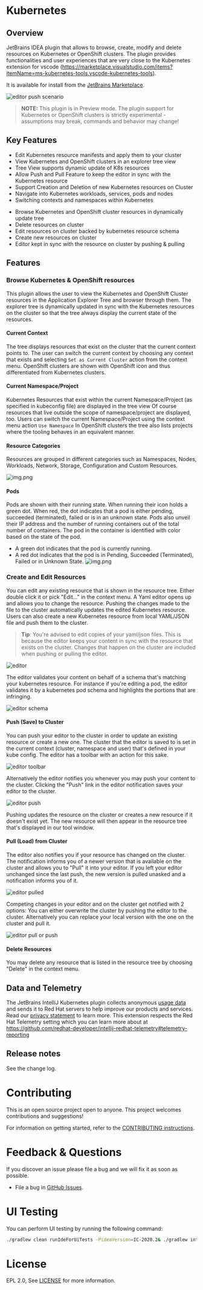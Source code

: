 # Kubernetes

## Overview

JetBrains IDEA plugin that allows to browse, create, modify and delete resources on Kubernetes or OpenShift clusters.
The plugin provides functionalities and user experiences that are very close to the Kubernetes extension for vscode (https://marketplace.visualstudio.com/items?itemName=ms-kubernetes-tools.vscode-kubernetes-tools).

It is available for install from the [JetBrains Marketplace](https://plugins.jetbrains.com/plugin/15921-kubernetes-by-red-hat).

![editor push scenario](images/editor-push.gif)

> **NOTE:** This plugin is in Preview mode. The plugin support for Kubernetes or OpenShift clusters is strictly experimental - assumptions may break, commands and behavior may change!

## Key Features
 - Edit Kubernetes resource manifests and apply them to your cluster
 - View Kubernetes and OpenShift clusters in an explorer tree view
 - Tree View supports dynamic update of K8s resources
 - Allow Push and Pull Feature to keep the editor in sync with the Kubernetes resource
 - Support Creation and Deletion of new Kubernetes resources on Cluster
 - Navigate into Kubernetes workloads, services, pods and nodes
 - Switching contexts and namespaces within Kubernetes
* Browse Kubernetes and OpenShift cluster resources in dynamically update tree
* Delete resources on cluster
* Edit resources on cluster backed by kubernetes resource schema
* Create new resources on cluster
* Editor kept in sync with the resource on cluster by pushing & pulling

## Features

### Browse Kubernetes & OpenShift resources
This plugin allows the user to view the Kubernetes and OpenShift Cluster resources in the Application Explorer Tree and browser through them.
The explorer tree is dynamically updated in sync with the Kubernetes resources on the cluster so that the tree always display the current state of the resources.

#### Current Context
The tree displays resources that exist on the cluster that the current context points to. 
The user can switch the current context by choosing any context that exists and selecting `Set as Current Cluster` action from the context menu.
OpenShift clusters are shown with OpenShift icon and thus differentiated from Kubernetes clusters.
 
#### Current Namespace/Project
Kubernetes Resources that exist within the current Namespace/Project (as specified in kubeconfig file) are displayed in the tree view 
Of course resources that live outside the scope of namespace/project are displayed, too.
Users can switch the current Namespace/Project using the context menu action `Use Namespace`
In OpenShift clusters the tree also lists projects where the tooling behaves in an equivalent manner. 

#### Resource Categories
Resources are grouped in different categories such as Namespaces, Nodes, Workloads, Network, Storage, Configuration and Custom Resources.

![img.png](images/categories.png)

#### Pods
Pods are shown with their running state. When running their icon holds a green dot. 
When red, the dot indicates that a pod is either pending, succeeded (terminated), failed or is in an unknown state.
Pods also unveil their IP address and the number of running containers out of the total number of containers.
The pod in the container is identified with color based on the state of the pod.
- A green dot indicates that the pod is currently running.
- A red dot indicates that the pod is in Pending, Succeeded (Terminated), Failed or in Unknown State.
![img.png](images/pod.png)

### Create and Edit Resources
You can edit any existing resource that is shown in the resource tree.
Either double click it or pick "Edit..." in the context menu. 
A Yaml editor opens up and allows you to change the resource. 
Pushing the changes made to the file to the cluster automatically updates the edited Kubernetes resource.
Users can also create a new Kubernetes resource from local YAML/JSON file and push them to the cluster.

> **Tip**: You're advised to edit copies of your yaml/json files. 
> This is because the editor keeps your content in sync with the resource that exists on the cluster. 
> Changes that happen on the cluster are included when pushing or pulling the editor.  
    

![editor](images/editor.png)

The editor validates your content on behalf of a schema that's matching your kubernetes resource.
For instance if you're editing a pod, the editor validates it by a kubernetes pod schema and highlights the portions that are infringing.

![editor schema](images/editor-schema.png)

#### Push (Save) to Cluster

You can push your editor to the cluster in order to update an existing resource or create a new one.
The cluster that the editor is saved to is set in the current context (cluster, namespace and user) that's defined in your kube config.
The editor has a toolbar with an action for this sake.

![editor toolbar](images/editor-toolbar-push.png)

Alternatively the editor notifies you whenever you may push your content to the cluster.
Clicking the "Push" link in the editor notification saves your editor to the cluster.

![editor push](images/editor-push.png)

Pushing updates the resource on the cluster or creates a new resource if it doesn't exist yet.
The new resource will then appear in the resource tree that's displayed in our tool window.

#### Pull (Load) from Cluster

The editor also notifies you if your resource has changed on the cluster.
The notification informs you of a newer version that is available on the cluster and allows you to "Pull" it into your editor.
If you left your editor unchanged since the last push, the new version is pulled unasked and a notification informs you of it.

![editor pulled](images/editor-pulled.png)

Competing changes in your editor and on the cluster get notified with 2 options: 
You can either overwrite the cluster by pushing the editor to the cluster.
Alternatively you can replace your local version with the one on the cluster and pull it.

![editor pull or push](images/editor-pull-push.png)

#### Delete Resources
You may delete any resource that is listed in the resource tree by choosing "Delete" in the context menu.

## Data and Telemetry
The JetBrains IntelliJ Kubernetes plugin collects anonymous [usage data](https://github.com/redhat-developer/intellij-kubernetes/blob/main/USAGE_DATA.md) and sends it to Red Hat servers to help improve our products and services.
Read our [privacy statement](https://developers.redhat.com/article/tool-data-collection) to learn more. This extension respects the Red Hat Telemetry setting which you can learn more about at https://github.com/redhat-developer/intellij-redhat-telemetry#telemetry-reporting


## Release notes
See the change log.

Contributing
============
This is an open source project open to anyone. This project welcomes contributions and suggestions!

For information on getting started, refer to the [CONTRIBUTING instructions](CONTRIBUTING.md).

Feedback & Questions
====================
If you discover an issue please file a bug and we will fix it as soon as possible.
* File a bug in [GitHub Issues](https://github.com/redhat-developer/intellij-kubernetes/issues).

UI Testing
==========
You can perform UI testing by running the following command:
```sh
./gradlew clean runIdeForUiTests -PideaVersion=IC-2020.2& ./gradlew integrationTest
```

License
=======
EPL 2.0, See [LICENSE](LICENSE) for more information.
